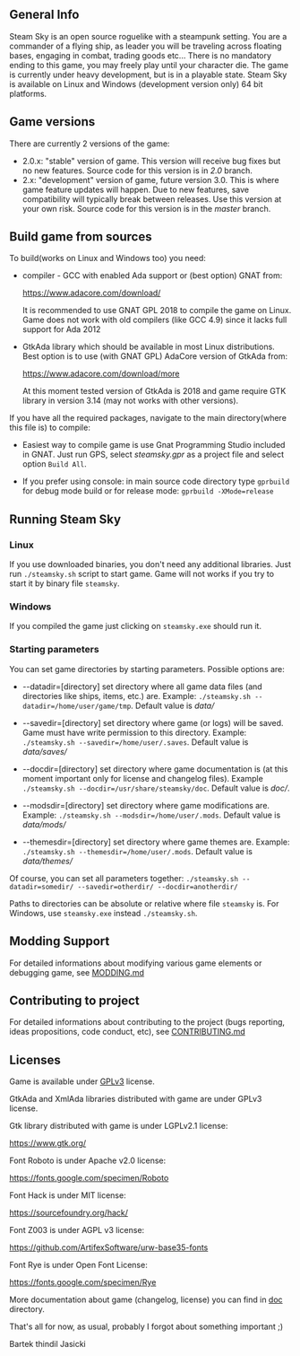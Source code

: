 ## General Info

Steam Sky is an open source roguelike with a steampunk setting. You are a
commander of a flying ship, as leader you will be traveling across floating
bases, engaging in combat, trading goods etc... There is no mandatory ending
to this game, you may freely play until your character die. The game is
currently under heavy development, but is in a playable state. Steam Sky is
available on Linux and Windows (development version only) 64 bit platforms.

## Game versions
There are currently 2 versions of the game:
- 2.0.x: "stable" version of game. This version will receive bug fixes but
  no new features. Source code for this version is in *2.0* branch.
- 2.x: "development" version of game, future version 3.0. This is where
  game feature updates will happen. Due to new features, save compatibility
  will typically break between releases. Use this version at your own risk.
  Source code for this version is in the *master* branch.

## Build game from sources

To build(works on Linux and Windows too) you need:

* compiler - GCC with enabled Ada support or (best option) GNAT from:

  https://www.adacore.com/download/

  It is recommended to use GNAT GPL 2018 to compile the game on Linux.
  Game does not work with old compilers (like GCC 4.9) since it
  lacks full support for Ada 2012

* GtkAda library which should be available in most Linux distributions. Best
  option is to use (with GNAT GPL) AdaCore version of GtkAda from:

  https://www.adacore.com/download/more

  At this moment tested version of GtkAda is 2018 and game require GTK library
  in version 3.14 (may not works with other versions).

If you have all the required packages, navigate to the main directory(where
this file is) to compile:

* Easiest way to compile game is use Gnat Programming Studio included in GNAT.
  Just run GPS, select *steamsky.gpr* as a project file and select option
  `Build All`.

* If you prefer using console: in main source code directory type `gprbuild`
  for debug mode build or for release mode: `gprbuild -XMode=release`


## Running Steam Sky

### Linux
If you use downloaded binaries, you don't need any additional libraries. Just
run `./steamsky.sh` script to start game. Game will not works if you try to
start it by binary file `steamsky`.

### Windows
If you compiled the game just clicking on `steamsky.exe` should run it.

### Starting parameters
You can set game directories by starting parameters. Possible options are:

* --datadir=[directory] set directory where all game data files (and
  directories like ships, items, etc.) are. Example: `./steamsky.sh
  --datadir=/home/user/game/tmp`. Default value is *data/*

* --savedir=[directory] set directory where game (or logs) will be saved. Game
  must have write permission to this directory. Example: `./steamsky.sh
  --savedir=/home/user/.saves`. Default value is *data/saves/*

* --docdir=[directory] set directory where game documentation is (at this
  moment important only for license and changelog files). Example `./steamsky.sh
  --docdir=/usr/share/steamsky/doc`. Default value is *doc/*.

* --modsdir=[directory] set directory where game modifications are. Example:
  `./steamsky.sh --modsdir=/home/user/.mods`. Default value is *data/mods/*

* --themesdir=[directory] set directory where game themes are. Example:
  `./steamsky.sh --themesdir=/home/user/.mods`. Default value is *data/themes/*

Of course, you can set all parameters together: `./steamsky.sh --datadir=somedir/
--savedir=otherdir/ --docdir=anotherdir/`

Paths to directories can be absolute or relative where file `steamsky` is. For
Windows, use `steamsky.exe` instead `./steamsky.sh`.

## Modding Support
For detailed informations about modifying various game elements or debugging
game, see [MODDING.md](bin/doc/MODDING.md)

## Contributing to project
For detailed informations about contributing to the project (bugs reporting,
ideas propositions, code conduct, etc), see
[CONTRIBUTING.md](bin/doc/CONTRIBUTING.md)

## Licenses
Game is available under [GPLv3](bin/doc/COPYING) license.

GtkAda and XmlAda libraries distributed with game are under GPLv3 license.

Gtk library distributed with game is under LGPLv2.1 license:

https://www.gtk.org/

Font Roboto is under Apache v2.0 license:

https://fonts.google.com/specimen/Roboto

Font Hack is under MIT license:

https://sourcefoundry.org/hack/

Font Z003 is under AGPL v3 license:

https://github.com/ArtifexSoftware/urw-base35-fonts

Font Rye is under Open Font License:

https://fonts.google.com/specimen/Rye



More documentation about game (changelog, license) you can find in
[doc](bin/doc) directory.

That's all for now, as usual, probably I forgot about something important ;)

Bartek thindil Jasicki
